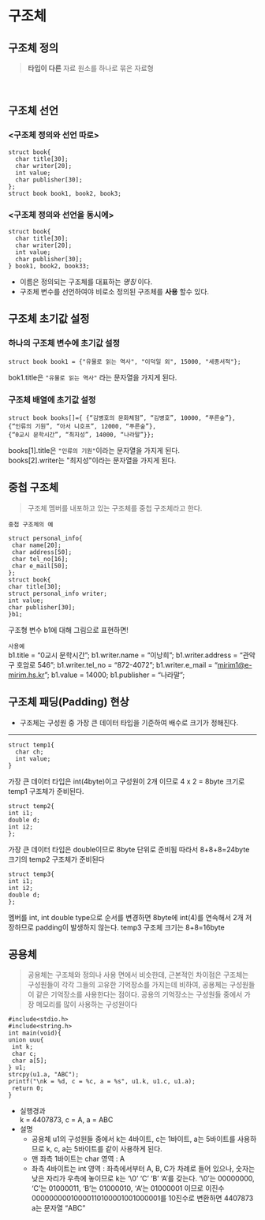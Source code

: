 # 구조체
## 구조체 정의
> **타입이 다른**  자료 원소를 하나로 묶은 자료형  

<br/>

## 구조체 선언
### <구조체 정의와 선언 따로>
```
struct book{
  char title[30];
  char writer[20];
  int value;
  char publisher[30];
};
struct book book1, book2, book3;
```
### <구조체 정의와 선언을 동시에>
```
struct book{
  char title[30];
  char writer[20];
  int value;
  char publisher[30];
} book1, book2, book33;
```
* 이름은 정의되는 구조체를 대표하는 *명칭* 이다.
* 구조체 변수를 선언하여야 비로소 정의된 구조체를 **사용** 할수 있다.
## 구조체 초기값 설정
### 하나의 구조체 변수에 초기값 설정
```
struct book book1 = {"유물로 읽는 역사", "이덕일 외", 15000, "세종서적"};
```
bok1.title은 `"유물로 읽는 역사"` 라는 문자열을 가지게 된다.
### 구조체 배열에 초기값 설정
```
struct book books[]={ {“김병호의 문화체험”, “김병호”, 10000, “푸른숲”},
{“인류의 기원”, “아서 니호프”, 12000, “푸른숲”},
{“0교시 문학시간”, “최지성”, 14000, “나라말”}};
```
books[1].title은 `"인류의 기원"`이라는 문자열을 가지게 된다.  
books[2].writer는 "최지성"이라는 문자열을 가지게 된다.

## 중첩 구조체
> 구조체 멤버를 내포하고 있는 구조체를 중첩 구조체라고 한다.

`중첩 구조체의 예`
```
struct personal_info{
 char name[20];
 char address[50];
 char tel_no[16];
 char e_mail[50];
};
struct book{
char title[30];
struct personal_info writer;
int value;
char publisher[30];
}b1;
```
구조형 변수 b1에 대해 그림으로 표현하면!  

`사용예`  
b1.title = “0교시 문학시간”;
b1.writer.name = “이낭희”;
b1.writer.address = “관악구 호암로 546”;
b1.writer.tel_no = “872-4072”;
b1.writer.e_mail = “mirim1@e-mirim.hs.kr”;
b1.value = 14000;
b1.publisher = “나라말”;

## 구조체 패딩(Padding) 현상
* 구조체는 구성원 중 가장 큰 데이터 타입을 기준하여 배수로 크기가 정해진다.
----
```
struct temp1{
  char ch;
  int value;
}
```
가장 큰 데이터 타입은 int(4byte)이고 구성원이 2개 이므로 4 x 2 = 8byte 크기로 temp1 구조체가 준비된다.
```
struct temp2{
int i1;
double d;
int i2;
};
```
가장 큰 데이터 타입은 double이므로 8byte 단위로 준비됨
따라서 8+8+8=24byte 크기의 temp2 구조체가 준비된다
```
struct temp3{
int i1;
int i2;
double d;
};
```
멤버를 int, int double type으로 순서를 변경하면 8byte에
int(4)를 연속해서 2개 저장하므로 padding이 발생하지 않는다.
temp3 구조체 크기는 8+8=16byte

## 공용체
> 공용체는 구조체와 정의나 사용 면에서 비슷한데, 근본적인 차이점은 구조체는
구성원들이 각각 그들의 고유한 기억장소를 가지는데 비하여, 공용체는 구성원들이
같은 기억장소를 사용한다는 점이다. 공용의 기억장소는 구성원들 중에서 가장
메모리를 많이 사용하는 구성원이다
```
#include<stdio.h>
#include<string.h>
int main(void){
union uuu{
 int k;
 char c;
 char a[5];
} u1;
strcpy(u1.a, "ABC");
printf("\nk = %d, c = %c, a = %s", u1.k, u1.c, u1.a);
 return 0;
}
```
* 실행경과  
k = 4407873, c = A, a = ABC
* 설명  
  * 공용체 u1의 구성원들 중에서 k는 4바이트, c는 1바이트, a는 5바이트를 사용하므로
k, c, a는 5바이트를 같이 사용하게 된다.  
  * 맨 좌측 1바이트는 char 영역 : A  
  * 좌측 4바이트는 int 영역 : 좌측에서부터 A, B, C가 차례로 들어 있으나, 숫자는 낮은
자리가 우측에 놓이므로 k는 ‘\0’ ‘C’ ‘B’ ‘A’를 갖는다. ‘\0’는 00000000, ‘C’는
01000011, ‘B’는 01000010, ‘A’는 01000001 이므로
이진수 00000000010000110100001001000001를 10진수로 변환하면 4407873
a는 문자열 “ABC”